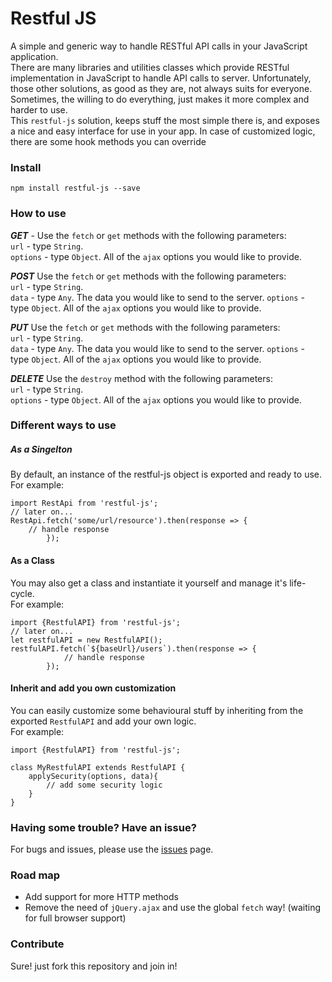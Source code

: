 # Restful JS
A simple and generic way to handle RESTful API calls in your JavaScript application.<br>
There are many libraries and utilities classes which provide RESTful implementation in JavaScript to handle API calls to server. Unfortunately, those other solutions, as good as they are, not always suits for everyone. Sometimes, the willing to do everything, just makes it more complex and harder to use. <br>
This `restful-js` solution, keeps stuff the most simple there is, and exposes a nice and easy interface for use in your app.
In case of customized logic, there are some hook methods you can override

### Install
```
npm install restful-js --save
```

### How to use
***GET*** -
Use the `fetch` or `get` methods with the following parameters:<br>
`url` - type `String`.<br>
`options` - type `Object`. All of the `ajax` options you would like to provide.

***POST***
Use the `fetch` or `get` methods with the following parameters:<br>
`url` - type `String`.<br>
`data` - type `Any`. The data you would like to send to the server.
`options` - type `Object`. All of the `ajax` options you would like to provide.

***PUT***
Use the `fetch` or `get` methods with the following parameters:<br>
`url` - type `String`.<br>
`data` - type `Any`. The data you would like to send to the server.
`options` - type `Object`. All of the `ajax` options you would like to provide.

***DELETE***
Use the `destroy` method with the following parameters:<br>
`url` - type `String`.<br>
`options` - type `Object`. All of the `ajax` options you would like to provide.

### Different ways to use

##### As a Singelton
By default, an instance of the restful-js object is exported and ready to use.<br>
For example:<br>
```
import RestApi from 'restful-js';
// later on...
RestApi.fetch('some/url/resource').then(response => {
    // handle response
		});
```

#### As a Class
You may also get a class and instantiate it yourself and manage it's life-cycle. <br>
For example:<br>
```
import {RestfulAPI} from 'restful-js';
// later on...
let restfulAPI = new RestfulAPI();
restfulAPI.fetch(`${baseUrl}/users`).then(response => {
			// handle response
		});
```

#### Inherit and add you own customization
You can easily customize some behavioural stuff by inheriting from the exported `RestfulAPI` and add your own logic.
<br>
For example:<br>
```
import {RestfulAPI} from 'restful-js';

class MyRestfulAPI extends RestfulAPI {
    applySecurity(options, data){
        // add some security logic
    }
}
```

### Having some trouble? Have an issue?
For bugs and issues, please use the [issues](https://github.com/zivl/restful-js/issues) page.


### Road map
* Add support for more HTTP methods
* Remove the need of `jQuery.ajax` and use the global `fetch` way! (waiting for full browser support)


### Contribute
Sure! just fork this repository and join in!
